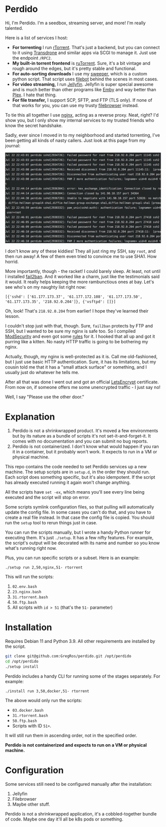 # Perdido

Hi, I'm Perdido. I'm a seedbox, streaming server, and more! I'm really talented.

Here is a list of services I host:

* **For torrenting** I run [rTorrent](https://github.com/rakshasa/rtorrent). That's just a backend, but you can connect to it using [Transdrone](https://play.google.com/store/apps/details?id=org.transdroid.lite&hl=en&gl=US) and similar apps via SCGI to manage it. Just use the endpoint `/RPC2`. 
* **My built-in torrent frontend** is [ruTorrent](https://github.com/Novik/ruTorrent). Sure, it's a bit vintage and rough around the edges, but it's pretty stable and functional. 
* **For auto-sorting downloads** I use my [sweeper](https://github.com/GregRos/sweeper), which is a custom python script. That script uses [filebot](https://www.filebot.net/) behind the scenes in most cases.
* **For video streaming,** I run [Jellyfin](https://github.com/jellyfin/jellyfin). Jellyfin is super special awesome and is much better than other programs like [Emby](https://emby.media/) and way better than [Plex](https://www.plex.tv/). I hate that thing.
* **For file transfer,** I support SCP, SFTP, and FTP (TLS only). If none of that works for you, you can use my trusty [filebrowser](https://filebrowser.org/) instead.

To tie this all together I use [nginx](https://nginx.org/), acting as a reverse proxy. Neat, right? I'd show you, but I only show my internal services to my trusted friends who know the secret handshake.

Sadly, ever since I moved in to my neighborhood and started torrenting, I've been getting all kinds of nasty callers. Just look at this page from my journal:

![a log containing multiple failed login attempts](docs/unpleasant-callers.png)

I don't know any of these kiddies! They all just ring my SSH, say `root`, and then run away! A few of them even tried to convince me to use SHA1. How horrid.

More importantly, though - the racket! I could barely sleep. At least, not until I installed [fail2ban](https://www.fail2ban.org/wiki/index.php/Main_Page). And it worked like a charm, just like the testimonials said it would. It really helps keeping the more rambunctious ones at bay. Let's see who's on my naughty list right now:

```
[{'sshd': ['61.177.173.37', '61.177.172.108', '61.177.173.50', '61.177.173.35', '218.92.0.204']}, {'vsftpd': []}]
```

Oh, look! That's `218.92.0.204` from earlier! I hope they've learned their lesson.

I couldn't stop just with that, though. Sure, `fail2ban` protects by FTP and SSH, but I wanted to be sure my nginx is safe too. So I compiled [ModSecurity](https://github.com/SpiderLabs/ModSecurity) and even got some [rules](https://owasp.org/www-project-modsecurity-core-rule-set/) for it. I hooked that all up and got it purring like a kitten. No nasty HTTP traffic is going to be bothering my nginx.

Actually, though, my nginx is well-protected as it is. Call me old-fashioned, but I just use basic HTTP authentication. Sure, it has its limitations, but my cousin told me that it has a "small attack surface" or something, and I usually just do whatever he tells me.

After all that was done I went out and got an official [LetsEncrypt](https://letsencrypt.org/) certificate. From now on, if someone offers me some unencrypted traffic - I just say no! 

Well, I say "Please use the other door."

# Explanation

1. Perdido is not a shrinkwrapped product. It's moved a few environments but by its nature as a bundle of scripts it's not set-it-and-forget-it. It comes with no documentation and you can submit no bug reports.
2. Perdido is not containerized. I don't know what would happen if you ran it in a container, but it probably won't work. It expects to run in a VM or physical machine.

This repo contains the code needed to set Perdido services up a new machine. The setup scripts are in `setup.d`, in the order they should run. Each script does something specific, but it's also idempotent. If the script has already executed running it again won't change anything.

All the scripts have `set -ex`, which means you'll see every line being executed and the script will stop on error.

Some scripts symlink configuration files, so that pulling will automatically update the config file. In some cases you can't do that, and you have to create a real file instead. In that case the config file is copied. You should run the `setup` tool to rerun things just in case.

You can run the scripts manually, but I wrote a handy Python runner for executing them. It's just `./setup`. It has a few nifty features. For example, the script's output will be decorated with its name and number so you know what's running right now.

Plus, you can run specific scripts or a subset. Here is an example:

```
./setup run 2,50,nginx,51- rtorrent
```

This will run the scripts:

1. `02.env.bash`
2. `23.nginx.bash`
3. `31.rtorrent.bash`
4. `50.ftp.bash`
5. All scripts with `id > 51` (that's the `51-` parameter)

# Installation

Requires Debian 11 and Python 3.9. All other requirements are installed by the script.

```bash
git clone git@github.com:GregRos/perdido.git /opt/perdido
cd /opt/perdido
./setup install
```

Perdido includes a handy CLI for running some of the stages separately. For example:

```
./install run 3,50,docker,51- rtorrent
```

The above would only run the scripts:

* `03.docker.bash`
* `31.rtorrent.bash`
* `50.ftp.bash`
* Scripts with ID `51+`.

It will still run them in ascending order, not in the specified order.

**Perdido is not containerized and expects to run on a VM or physical machine.**

# Configuration

Some services still need to be configured manually after the installation:

1. Jellyfin
2. Filebrowser
3. Maybe other stuff.

Perdido is not a shrinkwrapped application, it's a cobbled-together bundle of code. Maybe one day it'll all be k8s pods or something.



